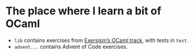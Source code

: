 # The place where I learn a bit of OCaml

- `lib` contains exercises from [Exersism’s OCaml track](https://exercism.org/tracks/ocaml/exercises), with tests in `test`.
- `advent...` contains Advent of Code exercises.
